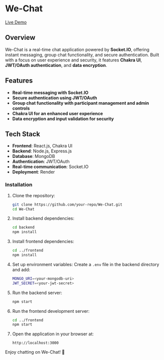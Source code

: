 # We-Chat

[Live Demo](https://we-chat-9doc.onrender.com)

## Overview
We-Chat is a real-time chat application powered by **Socket.IO**, offering instant messaging, group chat functionality, and secure authentication. Built with a focus on user experience and security, it features **Chakra UI**, **JWT/OAuth authentication**, and **data encryption**.

## Features
- **Real-time messaging with Socket.IO**
- **Secure authentication using JWT/OAuth**
- **Group chat functionality with participant management and admin controls**
- **Chakra UI for an enhanced user experience**
- **Data encryption and input validation for security**

## Tech Stack
- **Frontend**: React.js, Chakra UI
- **Backend**: Node.js, Express.js
- **Database**: MongoDB
- **Authentication**: JWT/OAuth
- **Real-time communication**: Socket.IO
- **Deployment**: Render


### Installation
1. Clone the repository:
   ```sh
   git clone https://github.com/your-repo/We-Chat.git
   cd We-Chat
   ```

2. Install backend dependencies:
   ```sh
   cd backend
   npm install
   ```

3. Install frontend dependencies:
   ```sh
   cd ../frontend
   npm install
   ```

4. Set up environment variables:
   Create a `.env` file in the backend directory and add:
   ```sh
   MONGO_URI=<your-mongodb-uri>
   JWT_SECRET=<your-jwt-secret>
   ```

5. Run the backend server:
   ```sh
   npm start
   ```

6. Run the frontend development server:
   ```sh
   cd ../frontend
   npm start
   ```

7. Open the application in your browser at:
   ```
   http://localhost:3000
   ```


Enjoy chatting on We-Chat! 🚀
